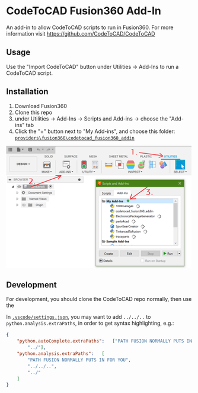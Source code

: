 # CodeToCAD Fusion360 Add-In

An add-in to allow CodeToCAD scripts to run in Fusion360. For more information visit https://github.com/CodeToCAD/CodeToCAD

## Usage

Use the "Import CodeToCAD" button under Utilities -> Add-Ins to run a CodeToCAD script.

## Installation

1. Download Fusion360
2. Clone this repo
3. under Utilities -> Add-Ins -> Scripts and Add-ins -> choose the "Add-ins" tab
4. Click the "+" button next to "My Add-ins", and choose this folder: [`providers\fusion360\codetocad_fusion360_addin`](./)

<img src="./addin_install_instructions.png" width=500/>

## Development

For development, you should clone the CodeToCAD repo normally, then use the 

In [`.vscode/settings.json`](./.vscode/settings.json), you may want to add `../../..` to `python.analysis.extraPaths`, in order to get syntax highlighting, e.g.:
```json
{
	"python.autoComplete.extraPaths":	["PATH FUSION NORMALLY PUTS IN FOR YOU", "../../..",
		"../"],
	"python.analysis.extraPaths":	[
		"PATH FUSION NORMALLY PUTS IN FOR YOU",
		"../../..",
		"../"
	]
}
```
